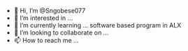 - 👋 Hi, I’m @Sngobese077
- 👀 I’m interested in ...
- 🌱 I’m currently learning ... software based program in ALX
- 💞️ I’m looking to collaborate on ...
- 📫 How to reach me ...

<!---
Sngobese077/Sngobese077 is a ✨ special ✨ repository because its `README.md` (this file) appears on your GitHub profile.
You can click the Preview link to take a look at your changes.
--->
